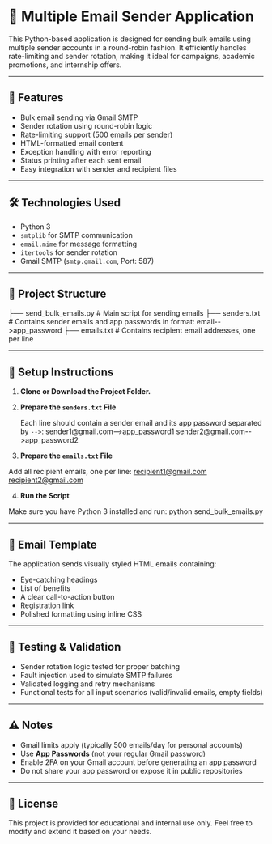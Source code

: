 # 📧 Multiple Email Sender Application

This Python-based application is designed for sending bulk emails using multiple sender accounts in a round-robin fashion. It efficiently handles rate-limiting and sender rotation, making it ideal for campaigns, academic promotions, and internship offers.

---

## 🚀 Features

- Bulk email sending via Gmail SMTP
- Sender rotation using round-robin logic
- Rate-limiting support (500 emails per sender)
- HTML-formatted email content
- Exception handling with error reporting
- Status printing after each sent email
- Easy integration with sender and recipient files

---

## 🛠️ Technologies Used

- Python 3
- `smtplib` for SMTP communication
- `email.mime` for message formatting
- `itertools` for sender rotation
- Gmail SMTP (`smtp.gmail.com`, Port: 587)

---

## 📂 Project Structure

├── send_bulk_emails.py # Main script for sending emails
├── senders.txt # Contains sender emails and app passwords in format: email-->app_password
├── emails.txt # Contains recipient email addresses, one per line

---

## 📝 Setup Instructions

1. **Clone or Download the Project Folder.**

2. **Prepare the `senders.txt` File**

   Each line should contain a sender email and its app password separated by `-->`:
sender1@gmail.com-->app_password1
sender2@gmail.com-->app_password2


3. **Prepare the `emails.txt` File**

Add all recipient emails, one per line:
recipient1@gmail.com
recipient2@gmail.com


4. **Run the Script**

Make sure you have Python 3 installed and run:
python send_bulk_emails.py


---

## 💌 Email Template

The application sends visually styled HTML emails containing:

- Eye-catching headings
- List of benefits
- A clear call-to-action button
- Registration link
- Polished formatting using inline CSS

---

## 🧪 Testing & Validation

- Sender rotation logic tested for proper batching
- Fault injection used to simulate SMTP failures
- Validated logging and retry mechanisms
- Functional tests for all input scenarios (valid/invalid emails, empty fields)

---

## ⚠️ Notes

- Gmail limits apply (typically 500 emails/day for personal accounts)
- Use **App Passwords** (not your regular Gmail password)
- Enable 2FA on your Gmail account before generating an app password
- Do not share your app password or expose it in public repositories

---

## 📃 License

This project is provided for educational and internal use only.
Feel free to modify and extend it based on your needs.

